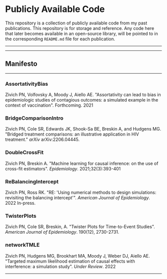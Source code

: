 # Publicly Available Code

This repository is a collection of publicly available code from my past publications. This repository is for 
storage and reference. Any code here that later becomes available in an open-source library, will be pointed to in
the corresponding `README.md` file for each publication.

-------------------------------------
-------------------------------------

## Manifesto

-------------------------------------

### AssortativityBias
Zivich PN, Volfovsky A, Moody J, Aiello AE. "Assortativity can lead to bias in epidemiologic studies of contagious 
outcomes: a simulated example in the context of vaccination". Forthcoming. 2021

### BridgeComparisonIntro
Zivich PN, Cole SR, Edwards JK, Shook-Sa BE, Breskin A, and Hudgens MG. "Bridged treatment comparisons: an illustrative
application in HIV treatment." *arXiv* arXiv:2206.04445.

### DoubleCrossFit
Zivich PN, Breskin A. "Machine learning for causal inference: on the use of cross-fit estimators". *Epidemiology*. 
2021;32(3):393-401

### ReBalancingIntercept
Zivich PN, Ross RK. "RE: 'Using numerical methods to design simulations: revisiting the balancing intercept'". 
*American Journal of Epidemiology*. 2022 In-press.

### TwisterPlots
Zivich PN, Cole SR, Breskin, A. "Twister Plots for Time-to-Event Studies". *American Journal of Epidemiology*. 
190(12), 2730-2731.

### networkTMLE
Zivich PN, Hudgens MG, Brookhart MA, Moody J, Weber DJ, Aiello AE. "Targeted maximum likelihood estimation of causal
effects with interference: a simulation study". *Under Review*. 2022

-------------------------------------
